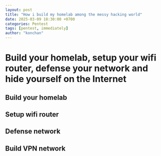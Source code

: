 ```yaml
---
layout: post
title: "How i build my homelab among the messy hacking world"
date: 2025-03-09 18:30:00 +0700
categories: Pentest
tags: [pentest, immediately]
author: "konchan"
---
```

# Build your homelab, setup your wifi router, defense your network and hide yourself on the Internet 
## Build your homelab
## Setup wifi router
## Defense network
## Build VPN network
